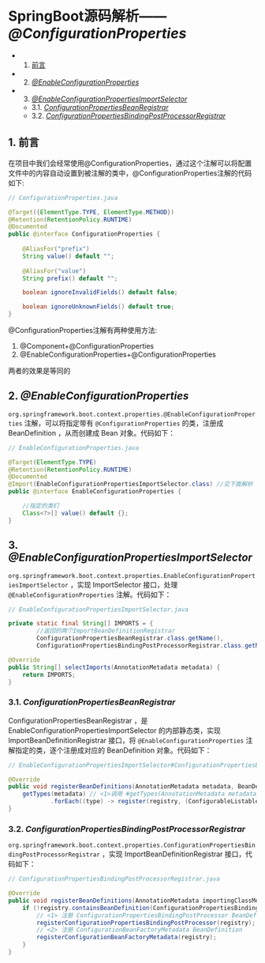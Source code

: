 # SpringBoot源码解析—— _@ConfigurationProperties_

<!-- vscode-markdown-toc -->
* 1. [前言](#)
* 2. [_@EnableConfigurationProperties_](#EnableConfigurationProperties_)
* 3. [_@EnableConfigurationPropertiesImportSelector_](#EnableConfigurationPropertiesImportSelector_)
	* 3.1. [_ConfigurationPropertiesBeanRegistrar_](#ConfigurationPropertiesBeanRegistrar_)
	* 3.2. [_ConfigurationPropertiesBindingPostProcessorRegistrar_](#ConfigurationPropertiesBindingPostProcessorRegistrar_)

<!-- vscode-markdown-toc-config
	numbering=true
	autoSave=true
	/vscode-markdown-toc-config -->
<!-- /vscode-markdown-toc -->

##  1. <a name=''></a>前言

在项目中我们会经常使用@ConfigurationProperties，通过这个注解可以将配置文件中的内容自动设置到被注解的类中，@ConfigurationProperties注解的代码如下:

```java
// ConfigurationProperties.java

@Target({ElementType.TYPE, ElementType.METHOD})
@Retention(RetentionPolicy.RUNTIME)
@Documented
public @interface ConfigurationProperties {
	
    @AliasFor("prefix")
    String value() default "";
	
    @AliasFor("value")
    String prefix() default "";

    boolean ignoreInvalidFields() default false;

    boolean ignoreUnknownFields() default true;
}
```

@ConfigurationProperties注解有两种使用方法:

1. @Component+@ConfigurationProperties
2. @EnableConfigurationProperties+@ConfigurationProperties

两者的效果是等同的

##  2. <a name='EnableConfigurationProperties_'></a>_@EnableConfigurationProperties_

`org.springframework.boot.context.properties.@EnableConfigurationProperties` 注解，可以将指定带有 `@ConfigurationProperties` 的类，注册成 BeanDefinition ，从而创建成 Bean 对象。代码如下：

```java
// EnableConfigurationProperties.java

@Target(ElementType.TYPE)
@Retention(RetentionPolicy.RUNTIME)
@Documented
@Import(EnableConfigurationPropertiesImportSelector.class) //见下面解析
public @interface EnableConfigurationProperties {

	//指定的类们
	Class<?>[] value() default {};
}
```

##  3. <a name='EnableConfigurationPropertiesImportSelector_'></a>_@EnableConfigurationPropertiesImportSelector_

`org.springframework.boot.context.properties.EnableConfigurationPropertiesImportSelector` ，实现 ImportSelector 接口，处理 `@EnableConfigurationProperties` 注解。代码如下：

```java
// EnableConfigurationPropertiesImportSelector.java

private static final String[] IMPORTS = {
    	//返回的两个ImportBeanDefinitionRegistrar
		ConfigurationPropertiesBeanRegistrar.class.getName(),
		ConfigurationPropertiesBindingPostProcessorRegistrar.class.getName() };

@Override
public String[] selectImports(AnnotationMetadata metadata) {
	return IMPORTS;
}
```

###  3.1. <a name='ConfigurationPropertiesBeanRegistrar_'></a>_ConfigurationPropertiesBeanRegistrar_

ConfigurationPropertiesBeanRegistrar ，是 EnableConfigurationPropertiesImportSelector 的内部静态类，实现 ImportBeanDefinitionRegistrar 接口，将 `@EnableConfigurationProperties` 注解指定的类，逐个注册成对应的 BeanDefinition 对象。代码如下：

```java
// EnableConfigurationPropertiesImportSelector#ConfigurationPropertiesBeanRegistrar.java

@Override
public void registerBeanDefinitions(AnnotationMetadata metadata, BeanDefinitionRegistry registry) {
    getTypes(metadata) // <1>调用 #getTypes(AnnotationMetadata metadata) 方法，获得 @EnableConfigurationProperties 注解指定的类的数组。
            .forEach((type) -> register(registry, (ConfigurableListableBeanFactory) registry, type)); // <2>
}
```

###  3.2. <a name='ConfigurationPropertiesBindingPostProcessorRegistrar_'></a>_ConfigurationPropertiesBindingPostProcessorRegistrar_

`org.springframework.boot.context.properties.ConfigurationPropertiesBindingPostProcessorRegistrar` ，实现 ImportBeanDefinitionRegistrar 接口，代码如下：

```java
// ConfigurationPropertiesBindingPostProcessorRegistrar.java

@Override
public void registerBeanDefinitions(AnnotationMetadata importingClassMetadata, BeanDefinitionRegistry registry) {
    if (!registry.containsBeanDefinition(ConfigurationPropertiesBindingPostProcessor.BEAN_NAME)) {
        // <1> 注册 ConfigurationPropertiesBindingPostProcessor BeanDefinition
        registerConfigurationPropertiesBindingPostProcessor(registry);
        // <2> 注册 ConfigurationBeanFactoryMetadata BeanDefinition
        registerConfigurationBeanFactoryMetadata(registry);
    }
}
```

